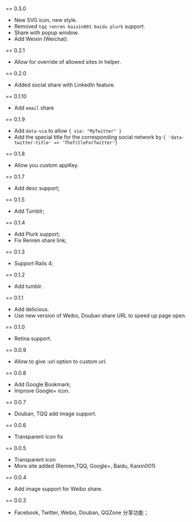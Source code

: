 == 0.3.0

* New SVG icon, new style.
* Removed `tqq renren kaixin001 baidu plurk` support.
* Share with popup window.
* Add Weixin (Weichat).

== 0.2.1

* Allow for override of allowed sites in helper.

== 0.2.0

* Added social share with LinkedIn feature.

== 0.1.10

* Add `email` share

== 0.1.9

* Add `data-via` to allow `{ via: "MyTwitter" }`
* Add the special title for the corresponding social network by `{ 'data-twitter-title' => 'TheTitleForTwitter'}`

== 0.1.8

* Allow you custom appKey.

== 0.1.7

* Add desc support;

== 0.1.5

* Add Tumblr;

== 0.1.4

* Add Plurk support;
* Fix Renren share link;

== 0.1.3

* Support Rails 4;

== 0.1.2

* Add tumblr.

== 0.1.1

* Add delicious.
* Use new version of Weibo, Douban share URL to speed up page open.

== 0.1.0

* Retina support.

== 0.0.9

* Allow to give :url option to custom url.

== 0.0.8

* Add Google Bookmark;
* Improve Google+ icon.

== 0.0.7

* Douban, TQQ add image support.

== 0.0.6

* Transparent icon fix

== 0.0.5

* Transparent icon
* More site added (Renren,TQQ, Google+, Baidu, Kaixin001)

== 0.0.4

* Add image support for Weibo share.

== 0.0.3

* Facebook, Twitter, Weibo, Douban, QQZone 分享功能；

